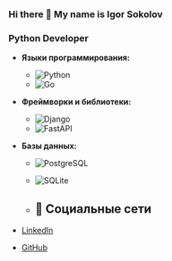 ### Hi there 👋 My name is Igor Sokolov
### Python Developer

- **Языки программирования:**
  - ![Python](https://img.shields.io/badge/-Python-3776AB?style=flat&logo=python&logoColor=white)
  - ![Go](https://img.shields.io/badge/-Go-00ADD8?style=flat&logo=go&logoColor=white)

- **Фреймворки и библиотеки:**
  - ![Django](https://img.shields.io/badge/-Django-092E20?style=flat&logo=django&logoColor=white)
  - ![FastAPI](https://img.shields.io/badge/-FastAPI-009688?style=flat&logo=fastapi&logoColor=white)

- **Базы данных:**
  - ![PostgreSQL](https://img.shields.io/badge/-PostgreSQL-336791?style=flat&logo=postgresql&logoColor=white)
  - ![SQLite](https://img.shields.io/badge/-SQLite-003B57?style=flat&logo=sqlite&logoColor=white)
 
  - ## 🔗 Социальные сети

- [LinkedIn](https://linkedin.com/in/igor-sokolov1994/)
- [GitHub](https://github.com/igare4eg_)
